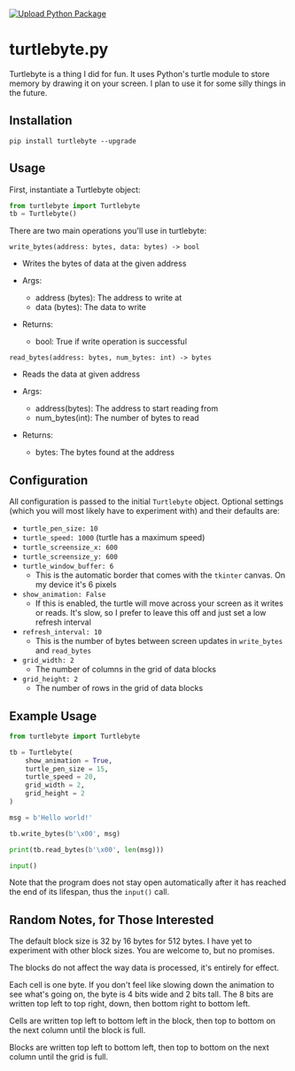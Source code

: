 [![Upload Python Package](https://github.com/isaac1000000/turtlebyte/actions/workflows/python-publish.yml/badge.svg)](https://github.com/isaac1000000/turtlebyte/actions/workflows/python-publish.yml)
# turtlebyte.py

Turtlebyte is a thing I did for fun. It uses Python's turtle module to store memory by drawing it on your screen. I plan to use it for some silly things in the future.

## Installation

`pip install turtlebyte --upgrade`

## Usage

First, instantiate a Turtlebyte object:

``` Python
from turtlebyte import Turtlebyte
tb = Turtlebyte()
```

There are two main operations you'll use in turtlebyte:

`write_bytes(address: bytes, data: bytes) -> bool`

- Writes the bytes of data at the given address

- Args:
    - address (bytes): The address to write at
    - data (bytes): The data to write
- Returns: 
    - bool: True if write operation is successful 

`read_bytes(address: bytes, num_bytes: int) -> bytes`
    
- Reads the data at given address

- Args:
    - address(bytes): The address to start reading from
    - num_bytes(int): The number of bytes to read
- Returns:
    - bytes: The bytes found at the address

## Configuration

All configuration is passed to the initial `Turtlebyte` object. Optional settings (which you will most likely have to experiment with) and their defaults are:

- `turtle_pen_size: 10`
- `turtle_speed: 1000` (turtle has a maximum speed)
- `turtle_screensize_x: 600`
- `turtle_screensize_y: 600`
- `turtle_window_buffer: 6`
    - This is the automatic border that comes with the `tkinter` canvas. On my device it's 6 pixels
- `show_animation: False`
    - If this is enabled, the turtle will move across your screen as it writes or reads. It's slow, so I prefer to leave this off and just set a low refresh interval
- `refresh_interval: 10`
    - This is the number of bytes between screen updates in `write_bytes` and `read_bytes`
- `grid_width: 2`
    - The number of columns in the grid of data blocks
- `grid_height: 2`
    - The number of rows in the grid of data blocks


## Example Usage

``` Python
from turtlebyte import Turtlebyte

tb = Turtlebyte(
    show_animation = True,
    turtle_pen_size = 15,
    turtle_speed = 20,
    grid_width = 2,
    grid_height = 2
)

msg = b'Hello world!'

tb.write_bytes(b'\x00', msg)

print(tb.read_bytes(b'\x00', len(msg)))

input()
```

Note that the program does not stay open automatically after it has reached the end of its lifespan, thus the `input()` call.

## Random Notes, for Those Interested

The default block size is 32 by 16 bytes for 512 bytes.  I have yet to experiment with other block sizes. You are welcome to, but no promises.

The blocks do not affect the way data is processed, it's entirely for effect.

Each cell is one byte. If you don't feel like slowing down the animation to see what's going on, the byte is 4 bits wide and 2 bits tall. The 8 bits are written top left to top right, down, then bottom right to bottom left.

Cells are written top left to bottom left in the block, then top to bottom on the next column until the block is full.

Blocks are written top left to bottom left, then top to bottom on the next column until the grid is full.